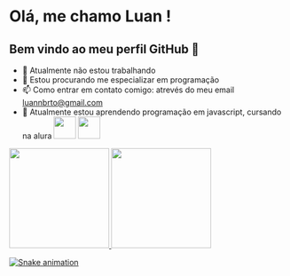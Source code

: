 # Olá, me chamo Luan ! 
## Bem vindo ao meu perfil GitHub 👋 
- 🔭 Atualmente não estou trabalhando
- 👯 Estou procurando me especializar em programação
- 📫 Como entrar em contato comigo: atrevés do meu email luannbrto@gmail.com
- 🌱 Atualmente estou aprendendo programação em javascript, cursando na alura <img loading="lazy" src="https://cdn.jsdelivr.net/gh/devicons/devicon/icons/java/java-original.svg" width="40" height="40"/> <img loading="lazy" src="https://cdn.jsdelivr.net/gh/devicons/devicon/icons/linux/linux-original.svg" width="40" height="40"/>

<div> <a href="https://github.com/luaan13"> <img loading="lazy" height="180em" src="https://github-readme-stats.vercel.app/api/top-langs/?username=luaan13&layout=compact&langs_count=7&theme=dracula"/> <img loading="lazy" height="180em" src="https://github-readme-stats.vercel.app/api?username=luaan13&show_icons=true&theme=dracula&include_all_commits=true&count_private=true"/>

  ![Snake animation](https://github.com/luaan13/luaan13/blob/output/github-contribution-grid-snake.svg)
